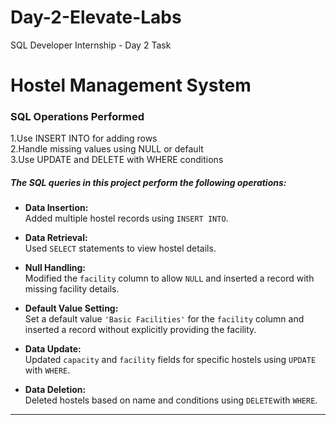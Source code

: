 # Day-2-Elevate-Labs
SQL Developer Internship - Day 2 Task

<h1>Hostel Management System</h1>
<h3>SQL Operations Performed</h3>

 1.Use INSERT INTO for adding rows <br>
 2.Handle missing values using NULL or default  <br>
 3.Use UPDATE and DELETE with WHERE conditions  <br>
 
<h5>The SQL queries in this project perform the following operations:</h5>

- **Data Insertion:**  
  Added multiple hostel records using `INSERT INTO`.

- **Data Retrieval:**  
  Used `SELECT` statements to view hostel details.

- **Null Handling:**  
  Modified the `facility` column to allow `NULL` and inserted a record with missing facility details.

- **Default Value Setting:**  
  Set a default value `'Basic Facilities'` for the `facility` column and inserted a record without explicitly providing the facility.

- **Data Update:**  
  Updated `capacity` and `facility` fields for specific hostels using `UPDATE` with `WHERE`.

- **Data Deletion:**  
  Deleted hostels based on name and conditions using `DELETE`with `WHERE`.
---

